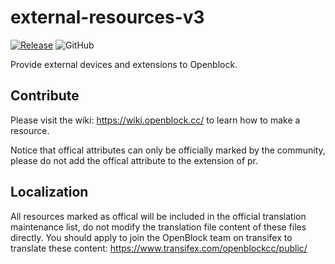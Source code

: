 # external-resources-v3

[![Release](https://github.com/openblockcc/external-resources-v3/actions/workflows/release.yml/badge.svg)](https://github.com/openblockcc/external-resources-v3/actions/workflows/release.yml)
![GitHub](https://img.shields.io/github/license/openblockcc/external-resources-v3)

Provide external devices and extensions to Openblock.

## Contribute

Please visit the wiki: https://wiki.openblock.cc/ to learn how to make a resource.

Notice that offical attributes can only be officially marked by the community, please do not add the offical attribute to the extension of pr.

## Localization

All resources marked as offical will be included in the official translation maintenance list, do not modify the translation file content of these files directly. You should apply to join the OpenBlock team on transifex to translate these content: https://www.transifex.com/openblockcc/public/
